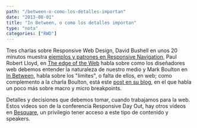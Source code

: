 ```yaml
---
path: "/between-o-como-los-detalles-importan"
date: "2013-08-01"
title: "In Between, o como los detalles importan"
type: "nota"
categories: ["RWD"]
---
```


Tres charlas sobre Responsive Web Design, David Bushell en unos 20 minutos muestra [ejemplos y patrones en Responsive Navigation](http://www.besquare.me/session/responsive-navigation/), Paul Robert Lloyd, en [The edge of the Web](http://www.besquare.me/session/the-edge-of-the-web/) habla sobre como los diseñadores web debemos entender la naturaleza de nuestro medio y Mark Boulton en [In Between](http://www.besquare.me/session/in-between/), habla sobre los "límites", o falta de ellos, en web; como complemento a la charla Boulton, est&aacute; este [post en su blog](http://www.markboulton.co.uk/journal/theinbetween), en el que habla un poco más sobre macro y micro breakpoints.

Detalles y decisiones que debemos tomar, cuando trabajamos para la web. Estos videos son de la conferencia Responsive Day Out, hay otros videos en [Besquare](http://www.besquare.me/conferences/responsive-day-out/), un privilegio tener acceso a este tipo de contenido y speakers.
